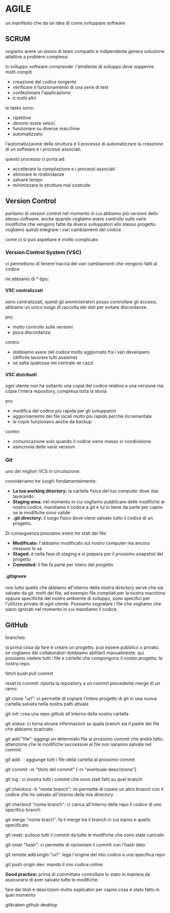 # AGILE
un manifesto che da un idea di come sviluppare software

## SCRUM
vogiamo avere un lavoro di team compatto e indipendente
genera soluzione adattive a problemi complessi


lo sviluppo software comprende:
l'amdiente di sviluppo deve sopperire molti compiti
 - creazione del codice sorgente
 - verificare il funzionamento di una serie di test
 - confezionare l'applicazione
- e molti altri

le tasks sono: 
- ripetitive
- devono essre veloci
- funzionare su diverse macchine
- automatizzato

l'automatizzaione della struttura è il processo di automatizzare la creazione di un software e i processi associati.

questo processo ci porta ad:
- accellerare la compilazione e i processi associati
- eliminare le rindondanze
- salvare tempo
- minimizzare le strutture mal costruite

## Version Control

parliamo di version control nel momento in cui abbiamo più versioni dello stesso software.
anche quando vogliamo avere controllo sulle varie modifiche che vengono fatte da diversi sviluppatori allo stesso progetto.
vogliamo quindi integrare i vari cambiamenti del codice.

come ci si può aspettare è molto complicato

### Version Control System (VSC)

ci permettono di tenere traccia dei vari cambiamenti che vengono fatti al codice

ne abbiamo di * tipo:

#### VSC centralizzati

sono centralizzati, quindi gli amministratori posso controllare gli accessi, abbiamo un unico luogo di raccolta dei dati per evitare discordanze.

pro:

- molto controllo sulle versioni
- poca discordanza

contro:

- dobbiamo avere del codice molto aggiornato fra i vari developers (difficile lavorare tutti assieme)
- se salta qualcosa nel centrale xe cazzi

#### VSC distribuiti

ogni utente non ha soltanto una copia del codice relativo a una versione ma copia l'intera repository, compresa tutta la storia

pro:

- modifica del codice più rapida per gli sviluppatori
- aggiornamento dei file locali molto più rapido perché incrementale
- le copie funzionano anche da backup

contro:

- comunicazione solo quando il codice viene messo in condivisione
- asincronia delle varie versioni

### Git

uno dei migliori VCS in circolazione.

consideriamo tre luoghi fondamentalmente:

- **La tua working directory:** la cartella fisica del tuo computer dove stai lavorando
- **Staging area:** nel momento in cui vogliamo pubblicare delle modifiche al nostro codice, mandiamo il codice a git e lui lo tiene da parte per capire se le modifiche sono valide
- **.git directory:** il luogo fisico dove viene salvato tutto il codice di un progetto.

Di conseguenza possiamo avere tre stati dei file:

- **Modificato:** l'abbiamo modificato sul nostro computer ma ancora nessuno lo sa
- **Staged:** è nella fase di staging e si prepara per il prossimo snapshot del progetto
- **Commited:** il file fa parte per intero del progetto

#### .gitignore

non tutto quello che abbiamo all'interno della nostra directory serve che sia salvato da git. molti dei file, ad esempio file compilati per la nostra macchina oppure specifiche del nostro ambiente di sviluppo, sono specifici per l'utilizzo privato di ogni utente. Possiamo segnalare i file che vogliamo che siano ignorati nel momento in cui mandiamo il codice.

## GitHub

branches

la prima cosa da fare è creare un progetto. può essere pubblico o privato.
se vogliamo dei collaboratori dobbiamo abilitarli manualmente. qui possiamo vedere tutti i file e cartelle che compongono il nostro progetto, la nostra repo.

fetch
push
pull
commit

reset to commit: riporta la repository a un commit precedente
merge di un ramo:

git clone "url": ci permette di copiare l'intero progetto di git in una nuova cartella salvata nella nostra path attuale

git init: crea una repo github all'interno della nostra cartella

git status: ci torna alcune informazioni su quala branch sia il padre dei file che abbiamo scaricato

git add "file": aggingi un determiato file al prossimo commit che andrà fatto. attenzione che le modifiche successive al file non saranno salvate nel commit.

git add . : aggiunge tutti i file della cartella al prossimo commit

git commit -m "titolo del commit" [-m "eventuale descrizione"]

git log : ci mostra tutti i commit che sono stati fatti su quel branch

git checkout -b "nome branch": mi permette di creare un altro branch con il codice che ho salvato all'interno della mia directory.

git checkout "nome branch": ci carica all'interno della repo il codice di uno specifico branch

git merge "nome brach": fa il merge tra il branch in cui siamo e quello specificato

git reset: pulisce tutti il commit da tutte le modifiche che sono state caricate

git reset "hash": ci permette di riprisinare il commit con l'hash dato

git remote add origin "url":  lega l'origine del mio codice a una specifica repo

git push origin dev: mando il mio codice online

**Good practice:** prima di committare controllare lo stato in maniera da assicurarsi di aver salvato tutte le modifiche.

fare dei titoli e descrizioni molto esplicativi per capire cosa è stato fatto in quel momento

gitkraken
github desktop
